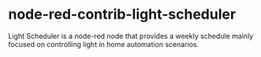 # node-red-contrib-light-scheduler
Light Scheduler is a node-red node that provides a weekly schedule mainly focused on controlling light in home automation scenarios.
